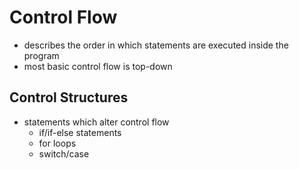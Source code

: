 # Control Flow

- describes the order in which statements are executed inside the program
- most basic control flow is top-down

## Control Structures
- statements which alter control flow
  - if/if-else statements
  - for loops
  - switch/case
